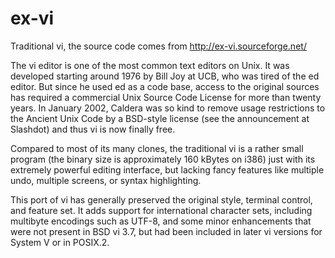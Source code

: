 # ex-vi
Traditional vi, the source code comes from http://ex-vi.sourceforge.net/



The vi editor is one of the most common text editors on Unix. It was developed starting around 1976 by Bill Joy at UCB, who was tired of the ed editor. But since he used ed as a code base, access to the original sources has required a commercial Unix Source Code License for more than twenty years. In January 2002, Caldera was so kind to remove usage restrictions to the Ancient Unix Code by a BSD-style license (see the announcement at Slashdot) and thus vi is now finally free.

Compared to most of its many clones, the traditional vi is a rather small program (the binary size is approximately 160 kBytes on i386) just with its extremely powerful editing interface, but lacking fancy features like multiple undo, multiple screens, or syntax highlighting.

This port of vi has generally preserved the original style, terminal control, and feature set. It adds support for international character sets, including multibyte encodings such as UTF-8, and some minor enhancements that were not present in BSD vi 3.7, but had been included in later vi versions for System V or in POSIX.2.

